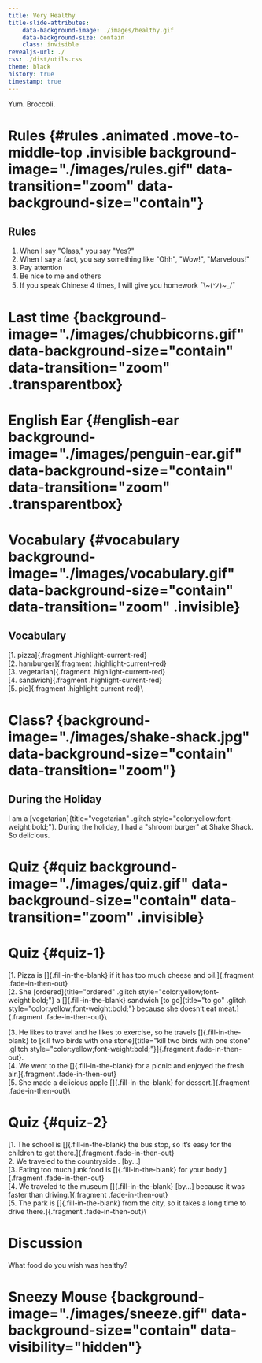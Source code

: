 ```yaml
---
title: Very Healthy
title-slide-attributes: 
    data-background-image: ./images/healthy.gif
    data-background-size: contain
    class: invisible
revealjs-url: ./
css: ./dist/utils.css
theme: black
history: true
timestamp: true
---
```

<section>
<p class="fragment grow">Yum. Broccoli.</p>
</section>


# Rules {#rules .animated .move-to-middle-top .invisible background-image="./images/rules.gif"  data-transition="zoom" data-background-size="contain"}

## Rules

1.  When I say \"Class,\" you say \"Yes?\"
2.  When I say a fact, you say something like \"Ohh\", \"Wow!\", \"Marvelous!\"
3.  Pay attention
4.  Be nice to me and others
5.  If you speak Chinese 4 times, I will give you homework ¯\\~(ツ)~\_/¯

# Last time {background-image="./images/chubbicorns.gif" data-background-size="contain" data-transition="zoom" .transparentbox}

# English Ear {#english-ear background-image="./images/penguin-ear.gif" data-background-size="contain" data-transition="zoom" .transparentbox}

# Vocabulary {#vocabulary background-image="./images/vocabulary.gif" data-background-size="contain" data-transition="zoom" .invisible}

## Vocabulary 

[1. pizza]{.fragment .highlight-current-red}\
[2. hamburger]{.fragment .highlight-current-red}\
[3. vegetarian]{.fragment .highlight-current-red}\
[4. sandwich]{.fragment .highlight-current-red}\
[5. pie]{.fragment .highlight-current-red}\

# Class? {background-image="./images/shake-shack.jpg" data-background-size="contain" data-transition="zoom"}


## During the Holiday 
I am a [vegetarian]{title="vegetarian" .glitch style="color:yellow;font-weight:bold;"}. During the holiday, I had a "shroom burger" at Shake Shack. So delicious.

# Quiz {#quiz background-image="./images/quiz.gif" data-background-size="contain" data-transition="zoom" .invisible}

# Quiz {#quiz-1}

[1.  Pizza is []{.fill-in-the-blank} if it has too much cheese and oil.]{.fragment .fade-in-then-out}\
[2.  She [ordered]{title="ordered" .glitch style="color:yellow;font-weight:bold;"} a []{.fill-in-the-blank} sandwich [to go]{title="to go" .glitch style="color:yellow;font-weight:bold;"} because she doesn’t eat meat.]{.fragment .fade-in-then-out}\

[3.  He likes to travel and he likes to exercise, so he travels []{.fill-in-the-blank} to [kill two birds with one stone]{title="kill two birds with one stone" .glitch style="color:yellow;font-weight:bold;"}]{.fragment .fade-in-then-out}.\
[4.  We went to the []{.fill-in-the-blank} for a picnic and enjoyed the fresh air.]{.fragment .fade-in-then-out}\
[5.  She made a delicious apple []{.fill-in-the-blank} for dessert.]{.fragment .fade-in-then-out}\

# Quiz {#quiz-2}

[1.  The school is []{.fill-in-the-blank} the bus stop, so it’s easy for the children to get there.]{.fragment .fade-in-then-out}\
<span class="fragment fade-in-then-out">2. We traveled to the countryside <span class="fill-in-the-blank"></span>. [by...]</span>\
[3.  Eating too much junk food is []{.fill-in-the-blank} for your body.]{.fragment .fade-in-then-out}\
[4.  We traveled to the museum []{.fill-in-the-blank} [by...] because it was faster than driving.]{.fragment .fade-in-then-out}\
[5.  The park is []{.fill-in-the-blank} from the city, so it takes a long time to drive there.]{.fragment .fade-in-then-out}\

# Discussion

What food do you wish was healthy?

# Sneezy Mouse {background-image="./images/sneeze.gif" data-background-size="contain" data-visibility="hidden"}


